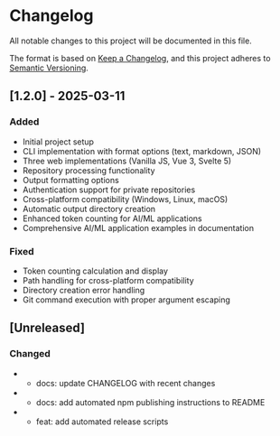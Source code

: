 # Changelog

All notable changes to this project will be documented in this file.

The format is based on [Keep a Changelog](https://keepachangelog.com/en/1.0.0/),
and this project adheres to [Semantic Versioning](https://semver.org/spec/v2.0.0.html).

## [1.2.0] - 2025-03-11

### Added

- Initial project setup
- CLI implementation with format options (text, markdown, JSON)
- Three web implementations (Vanilla JS, Vue 3, Svelte 5)
- Repository processing functionality
- Output formatting options
- Authentication support for private repositories
- Cross-platform compatibility (Windows, Linux, macOS)
- Automatic output directory creation
- Enhanced token counting for AI/ML applications
- Comprehensive AI/ML application examples in documentation

### Fixed

- Token counting calculation and display
- Path handling for cross-platform compatibility
- Directory creation error handling
- Git command execution with proper argument escaping

## [Unreleased]

### Changed
- - docs: update CHANGELOG with recent changes
- - docs: add automated npm publishing instructions to README
- - feat: add automated release scripts
